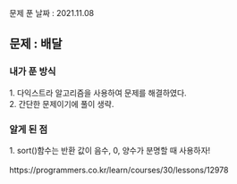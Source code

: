 문제 푼 날짜 : 2021.11.08

<h2>문제 : 배달</h2>

<h3>내가 푼 방식</h3>
<div>1. 다익스트라 알고리즘을 사용하여 문제를 해결하였다.</div>
<div>2. 간단한 문제이기에 풀이 생략.</div>

<h3>알게 된 점</h3>
<div>1. sort()함수는 반환 값이 음수, 0, 양수가 분명할 때 사용하자!</div>

<br>
https://programmers.co.kr/learn/courses/30/lessons/12978
